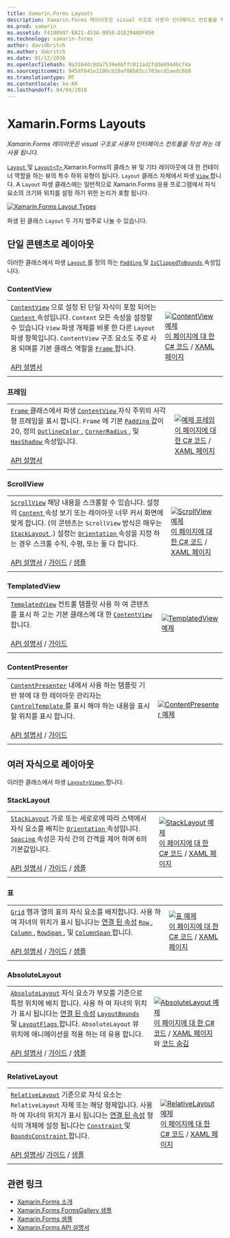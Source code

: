 ```yaml
---
title: Xamarin.Forms Layouts
description: Xamarin.Forms 레이아웃은 visual 구조로 사용자 인터페이스 컨트롤을 작성 하는 데 사용 됩니다.
ms.prod: xamarin
ms.assetid: F4180997-BA21-453A-9958-D1E2940DF050
ms.technology: xamarin-forms
author: davidbritch
ms.author: dabritch
ms.date: 01/12/2016
ms.openlocfilehash: 0a3164dc0da7534e6bffc011ad2fdde894d6c74a
ms.sourcegitcommit: 945df041e2180cb20af08b83cc703ecd1aedc6b0
ms.translationtype: MT
ms.contentlocale: ko-KR
ms.lasthandoff: 04/04/2018
---
```

# <a name="xamarinforms-layouts"></a>Xamarin.Forms Layouts

_Xamarin.Forms 레이아웃은 visual 구조로 사용자 인터페이스 컨트롤을 작성 하는 데 사용 됩니다._

[ `Layout` ](https://developer.xamarin.com/api/type/Xamarin.Forms.Layout) 및 [ `Layout<T>` ](https://developer.xamarin.com/api/type/Xamarin.Forms.Layout%3CT%3E/) Xamarin.Forms의 클래스 뷰 및 기타 레이아웃에 대 한 컨테이너 역할을 하는 뷰의 특수 하위 유형이 됩니다. `Layout` 클래스 자체에서 파생 [ `View` ](views.md)합니다. A `Layout` 파생 클래스에는 일반적으로 Xamarin.Forms 응용 프로그램에서 자식 요소의 크기와 위치를 설정 하기 위한 논리가 포함 됩니다.

 [ ![](layouts-images/layouts-sml.png "Xamarin.Forms Layout Types")](layouts-images/layouts.png#lightbox "Xamarin.Forms Layout Types")

파생 된 클래스 `Layout` 두 가지 범주로 나눌 수 있습니다.

## <a name="layouts-with-single-content"></a>단일 콘텐츠로 레이아웃

이러한 클래스에서 파생 [ `Layout` ](https://developer.xamarin.com/api/type/Xamarin.Forms.Layout/)를 정의 하는 [ `Padding` ](https://developer.xamarin.com/api/property/Xamarin.Forms.Layout.Padding/) 및 [ `IsClippedToBounds` ](https://developer.xamarin.com/api/property/Xamarin.Forms.Layout.IsClippedToBounds/) 속성입니다.

<a name="contentView" />

### <a name="contentview"></a>ContentView

|     |     |
| --- | --- |
| [`ContentView`](https://developer.xamarin.com/api/type/Xamarin.Forms.ContentView/) 으로 설정 된 단일 자식이 포함 되어는 [ `Content` ](https://developer.xamarin.com/api/property/Xamarin.Forms.ContentView.Content/) 속성입니다. `Content` 모든 속성을 설정할 수 있습니다 `View` 파생 개체를 비롯 한 다른 `Layout` 파생 항목입니다. `ContentView` 구조 요소도 주로 사용 되며를 기본 클래스 역할을 [ `Frame` ](#frame)합니다.<br /><br />[API 설명서](https://developer.xamarin.com/api/type/Xamarin.Forms.ContentView/) | [![ContentView 예제](layouts-images/ContentView.png "ContentView 예제")](layouts-images/ContentView-Large.png#lightbox "ContentView 예제")<br />[이 페이지에 대 한 C# 코드](https://github.com/xamarin/xamarin-forms-samples/blob/master/FormsGallery/FormsGallery/FormsGallery/CodeExamples/ContentViewDemoPage.cs) / [XAML 페이지](https://github.com/xamarin/xamarin-forms-samples/blob/master/FormsGallery/FormsGallery/FormsGallery/XamlExamples/ContentViewDemoPage.xaml) |
|     |     |

<a named="frame" />

### <a name="frame"></a>프레임

|     |     |
| --- | --- |
| [ `Frame` ](https://developer.xamarin.com/api/type/Xamarin.Forms.Frame/) 클래스에서 파생 [ `ContentView` ](#contentView) 자식 주위의 사각형 프레임을 표시 합니다. `Frame` 에 기본 [ `Padding` ](https://developer.xamarin.com/api/property/Xamarin.Forms.Layout.Padding/) 값이 20, 정의 [ `OutlineColor` ](https://developer.xamarin.com/api/property/Xamarin.Forms.Frame.OutlineColor/), [ `CornerRadius` ](https://developer.xamarin.com/api/property/Xamarin.Forms.Frame.CornerRadius/), 및 [ `HasShadow` ](https://developer.xamarin.com/api/property/Xamarin.Forms.Frame.HasShadow/)속성입니다.<br /><br />[API 설명서](https://developer.xamarin.com/api/type/Xamarin.Forms.Frame/) | [![예제 프레임](layouts-images/Frame.png "예제 프레임")](layouts-images/Frame-Large.png#lightbox "예제를 작성 합니다.")<br />[이 페이지에 대 한 C# 코드](https://github.com/xamarin/xamarin-forms-samples/blob/master/FormsGallery/FormsGallery/FormsGallery/CodeExamples/FrameDemoPage.cs) / [XAML 페이지](https://github.com/xamarin/xamarin-forms-samples/blob/master/FormsGallery/FormsGallery/FormsGallery/XamlExamples/FrameDemoPage.xaml) |
|     |     |

<a name="scrollView" />

### <a name="scrollview"></a>ScrollView

|     |     |
| --- | --- |
| [`ScrollView`](https://developer.xamarin.com/api/type/Xamarin.Forms.ScrollView/) 해당 내용을 스크롤할 수 있습니다. 설정의 [ `Content` ](https://developer.xamarin.com/api/property/Xamarin.Forms.ScrollView.Content/) 속성 보기 또는 레이아웃 너무 커서 화면에 맞게 합니다. (의 콘텐츠는 `ScrollView` 방식은 매우는 [ `StackLayout` ](#stackLayout).) 설정는 [ `Orientation` ](https://developer.xamarin.com/api/property/Xamarin.Forms.ScrollView.Orientation/) 속성을 지정 하는 경우 스크롤 수직, 수평, 또는 둘 다 합니다.<br /><br />[API 설명서](https://developer.xamarin.com/api/type/Xamarin.Forms.ScrollView/) / [가이드](~/xamarin-forms/user-interface/layouts/scroll-view.md) / [샘플](https://developer.xamarin.com/samples/xamarin-forms/UserInterface/Layout/) | [![ScrollView 예제](layouts-images/ScrollView.png "ScrollView 예제")](layouts-images/ScrollView-Large.png#lightbox "ScrollView 예제")<br />[이 페이지에 대 한 C# 코드](https://github.com/xamarin/xamarin-forms-samples/blob/master/FormsGallery/FormsGallery/FormsGallery/CodeExamples/ScrollViewDemoPage.cs) / [XAML 페이지](https://github.com/xamarin/xamarin-forms-samples/blob/master/FormsGallery/FormsGallery/FormsGallery/XamlExamples/ScrollViewDemoPage.xaml) |
|     |     |

### <a name="templatedview"></a>TemplatedView

|     |     |
| --- | --- |
| [`TemplatedView`](https://developer.xamarin.com/api/type/Xamarin.Forms.TemplatedView/) 컨트롤 템플릿 사용 하 여 콘텐츠를 표시 하 고는 기본 클래스에 대 한 [ `ContentView` ](#contentView)합니다.<br /><br />[API 설명서](https://developer.xamarin.com/api/type/Xamarin.Forms.TemplatedView/) / [가이드](~/xamarin-forms/app-fundamentals/templates/control-templates/index.md) | [![TemplatedView 예제](layouts-images/TemplatedView.png "TemplatedView 예제")](layouts-images/TemplatedView.png#lightbox "TemplatedView 예제") |
|     |     |

### <a name="contentpresenter"></a>ContentPresenter

|     |     |
| --- | --- |
| [`ContentPresenter`](https://developer.xamarin.com/api/type/Xamarin.Forms.ContentPresenter/) 내에서 사용 하는 템플릿 기반 뷰에 대 한 레이아웃 관리자는 [ `ControlTemplate` ](https://developer.xamarin.com/api/type/Xamarin.Forms.ControlTemplate/) 를 표시 해야 하는 내용을 표시할 위치를 표시 합니다.<br /><br />[API 설명서](https://developer.xamarin.com/api/type/Xamarin.Forms.ContentPresenter/) / [가이드](~/xamarin-forms/app-fundamentals/templates/control-templates/index.md) | [![ContentPresenter 예제](layouts-images/ContentPresenter.png "ContentPresenter 예제")](layouts-images/ContentPresenter.png#lightbox "ContentPresenter 예제") |
|     |     |

## <a name="layouts-with-multiple-children"></a>여러 자식으로 레이아웃

이러한 클래스에서 파생 [ `Layout<View>` ](https://developer.xamarin.com/api/type/Xamarin.Forms.Layout%3CT%3E/)합니다.

<a name="stackLayout" />

### <a name="stacklayout"></a>StackLayout

|     |     |
| --- | --- |
| [`StackLayout`](https://developer.xamarin.com/api/type/Xamarin.Forms.StackLayout/) 가로 또는 세로로에 따라 스택에서 자식 요소를 배치는 [ `Orientation` ](https://developer.xamarin.com/api/property/Xamarin.Forms.StackLayout.Orientation/) 속성입니다. [ `Spacing` ](https://developer.xamarin.com/api/property/Xamarin.Forms.StackLayout.Spacing/) 속성은 자식 간의 간격을 제어 하며 6의 기본값입니다.<br /><br />[API 설명서](https://developer.xamarin.com/api/type/Xamarin.Forms.StackLayout/) / [가이드](~/xamarin-forms/user-interface/layouts/stack-layout.md) / [샘플](https://developer.xamarin.com/samples/xamarin-forms/UserInterface/Layout/)| [![StackLayout 예제](layouts-images/StackLayout.png "StackLayout 예제")](layouts-images/StackLayout-Large.png#lightbox "StackLayout 예제")<br />[이 페이지에 대 한 C# 코드](https://github.com/xamarin/xamarin-forms-samples/blob/master/FormsGallery/FormsGallery/FormsGallery/CodeExamples/StackLayoutDemoPage.cs) / [XAML 페이지]((https://github.com/xamarin/xamarin-forms-samples/blob/master/FormsGallery/FormsGallery/FormsGallery/XamlExamples/StackLayoutDemoPage.xaml)) |
|     |     |

<a name="grid" />

### <a name="grid"></a>표

|     |     |
| --- | --- |
| [`Grid`](https://developer.xamarin.com/api/type/Xamarin.Forms.Grid/) 행과 열의 표의 자식 요소를 배치합니다. 사용 하 여 자녀의 위치가 표시 됩니다는 [연결 된 속성](~/xamarin-forms/xaml/attached-properties.md) [ `Row` ](https://developer.xamarin.com/api/field/Xamarin.Forms.Grid.RowProperty/), [ `Column` ](https://developer.xamarin.com/api/field/Xamarin.Forms.Grid.ColumnProperty/), [ `RowSpan` ](https://developer.xamarin.com/api/field/Xamarin.Forms.Grid.RowSpanProperty/), 및 [ `ColumnSpan` ](https://developer.xamarin.com/api/field/Xamarin.Forms.Grid.ColumnSpanProperty/)합니다.<br /><br />[API 설명서](https://developer.xamarin.com/api/type/Xamarin.Forms.Grid/) / [가이드](~/xamarin-forms/user-interface/layouts/grid.md) / [샘플](https://developer.xamarin.com/samples/xamarin-forms/UserInterface/Layout/) | [![표 예제](layouts-images/Grid.png "표 예제")](layouts-images/Grid-Large.png#lightbox "표 예제")<br />[이 페이지에 대 한 C# 코드](https://github.com/xamarin/xamarin-forms-samples/blob/master/FormsGallery/FormsGallery/FormsGallery/CodeExamples/GridDemoPage.cs) / [XAML 페이지]((https://github.com/xamarin/xamarin-forms-samples/blob/master/FormsGallery/FormsGallery/FormsGallery/XamlExamples/GridDemoPage.xaml)) |
|     |     |

### <a name="absolutelayout"></a>AbsoluteLayout

|     |     |
| --- | --- |
| [`AbsoluteLayout`](https://developer.xamarin.com/api/type/Xamarin.Forms.AbsoluteLayout/) 자식 요소가 부모를 기준으로 특정 위치에 배치 합니다. 사용 하 여 자녀의 위치가 표시 됩니다는 [연결 된 속성](~/xamarin-forms/xaml/attached-properties.md) [ `LayoutBounds` ](https://developer.xamarin.com/api/field/Xamarin.Forms.AbsoluteLayout.LayoutBoundsProperty/) 및 [ `LayoutFlags` ](https://developer.xamarin.com/api/field/Xamarin.Forms.AbsoluteLayout.LayoutFlagsProperty/)합니다. `AbsoluteLayout` 뷰 위치에 애니메이션을 적용 하는 데 유용 합니다.<br /><br />[API 설명서](https://developer.xamarin.com/api/type/Xamarin.Forms.AbsoluteLayout/) / [가이드](~/xamarin-forms/user-interface/layouts/absolute-layout.md) / [샘플](https://developer.xamarin.com/samples/xamarin-forms/UserInterface/Layout/) | [![AbsoluteLayout 예제](layouts-images/AbsoluteLayout.png "AbsoluteLayout 예제")](layouts-images/AbsoluteLayout-Large.png#lightbox "AbsoluteLayout 예제")<br />[이 페이지에 대 한 C# 코드](https://github.com/xamarin/xamarin-forms-samples/blob/master/FormsGallery/FormsGallery/FormsGallery/CodeExamples/AbsoluteLayoutdDemoPage.cs) / [XAML 페이지](https://github.com/xamarin/xamarin-forms-samples/blob/master/FormsGallery/FormsGallery/FormsGallery/XamlExamples/AbsoluteLayout.xaml) 와 [코드 숨김](https://github.com/xamarin/xamarin-forms-samples/blob/master/FormsGallery/FormsGallery/FormsGallery/XamlExamples/AbsoluteLayout.xaml.cs) |
|     |     |

### <a name="relativelayout"></a>RelativeLayout

|     |     |
| --- | --- |
| [`RelativeLayout`](https://developer.xamarin.com/api/type/Xamarin.Forms.RelativeLayout/) 기준으로 자식 요소는 `RelativeLayout` 자체 또는 해당 형제입니다. 사용 하 여 자녀의 위치가 표시 됩니다는 [연결 된 속성](~/xamarin-forms/xaml/attached-properties.md) 형식의 개체에 설정 됩니다는 [ `Constraint` ](https://developer.xamarin.com/api/type/Xamarin.Forms.Constraint/) 및 [ `BoundsConstraint` ](https://developer.xamarin.com/api/type/Xamarin.Forms.Constraint/)합니다.<br /><br />[API 설명서](https://developer.xamarin.com/api/type/Xamarin.Forms.RelativeLayout/)/ [가이드](~/xamarin-forms/user-interface/layouts/relative-layout.md) / [샘플](https://developer.xamarin.com/samples/xamarin-forms/UserInterface/Layout/) | [![RelativeLayout 예제](layouts-images/RelativeLayout.png "RelativeLayout 예제")](layouts-images/RelativeLayout-Large.png#lightbox "RelativeLayout 예제")<br />[이 페이지에 대 한 C# 코드](https://github.com/xamarin/xamarin-forms-samples/blob/master/FormsGallery/FormsGallery/FormsGallery/CodeExamples/RelativeLayoutDemoPage.cs) / [XAML 페이지]((https://github.com/xamarin/xamarin-forms-samples/blob/master/FormsGallery/FormsGallery/FormsGallery/XamlExamples/RelativeLayoutDemoPage.xaml)) |
|     |     |

## <a name="related-links"></a>관련 링크

- [Xamarin.Forms 소개](~/xamarin-forms/get-started/introduction-to-xamarin-forms.md)
- [Xamarin.Forms FormsGallery 샘플](https://developer.xamarin.com/samples/FormsGallery/)
- [Xamarin.Forms 샘플](https://developer.xamarin.com/samples/xamarin-forms/all/)
- [Xamarin.Forms API 설명서](https://developer.xamarin.com/api/root/Xamarin.Forms/)
